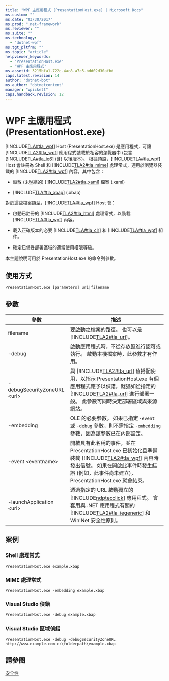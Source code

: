 ```yaml
---
title: "WPF 主應用程式 (PresentationHost.exe) | Microsoft Docs"
ms.custom: ""
ms.date: "03/30/2017"
ms.prod: ".net-framework"
ms.reviewer: ""
ms.suite: ""
ms.technology: 
  - "dotnet-wpf"
ms.tgt_pltfrm: ""
ms.topic: "article"
helpviewer_keywords: 
  - "PresentationHost.exe"
  - "WPF 主應用程式"
ms.assetid: 3215bfa1-722c-4ac8-a7c5-bdd02d30afbd
caps.latest.revision: 14
author: "dotnet-bot"
ms.author: "dotnetcontent"
manager: "wpickett"
caps.handback.revision: 12
---
```

# WPF 主應用程式 (PresentationHost.exe)
[!INCLUDE[TLA#tla_wpf](../../../../includes/tlasharptla-wpf-md.md)] Host \(PresentationHost.exe\) 是應用程式，可讓 [!INCLUDE[TLA2#tla_wpf](../../../../includes/tla2sharptla-wpf-md.md)] 應用程式裝載於相容的瀏覽器中 \(包含 [!INCLUDE[TLA#tla_ie6](../../../../includes/tlasharptla-ie6-md.md)] \(含\) 以後版本\)。  根據預設，[!INCLUDE[TLA#tla_wpf](../../../../includes/tlasharptla-wpf-md.md)] Host 會註冊為 Shell 和 [!INCLUDE[TLA2#tla_mime](../../../../includes/tla2sharptla-mime-md.md)] 處理常式，適用於瀏覽器裝載的 [!INCLUDE[TLA2#tla_wpf](../../../../includes/tla2sharptla-wpf-md.md)] 內容，其中包含：  
  
-   鬆散 \(未壓縮的\) [!INCLUDE[TLA2#tla_xaml](../../../../includes/tla2sharptla-xaml-md.md)] 檔案 \(.xaml\)  
  
-   [!INCLUDE[TLA#tla_xbap](../../../../includes/tlasharptla-xbap-md.md)] \(.xbap\)  
  
 對於這些檔案類型，[!INCLUDE[TLA#tla_wpf](../../../../includes/tlasharptla-wpf-md.md)] Host 會：  
  
-   啟動已註冊的 [!INCLUDE[TLA2#tla_html](../../../../includes/tla2sharptla-html-md.md)] 處理常式，以裝載 [!INCLUDE[TLA#tla_wpf](../../../../includes/tlasharptla-wpf-md.md)] 內容。  
  
-   載入正確版本的必要 [!INCLUDE[TLA#tla_clr](../../../../includes/tlasharptla-clr-md.md)] 和 [!INCLUDE[TLA#tla_wpf](../../../../includes/tlasharptla-wpf-md.md)] 組件。  
  
-   確定已備妥部署區域的適當使用權限等級。  
  
 本主題說明可用於 PresentationHost.exe 的命令列參數。  
  
## 使用方式  
 `PresentationHost.exe [parameters] uri|filename`  
  
## 參數  
  
|參數|描述|  
|--------|--------|  
|filename|要啟動之檔案的路徑。  也可以是 [!INCLUDE[TLA2#tla_uri](../../../../includes/tla2sharptla-uri-md.md)]。|  
|\-debug|啟動應用程式時，不從存放區進行認可或執行。  啟動本機檔案時，此參數才有作用。|  
|\-debugSecurityZoneURL \<url\>|與 [!INCLUDE[TLA2#tla_url](../../../../includes/tla2sharptla-url-md.md)] 值搭配使用，以指示 PresentationHost.exe 有個應用程式應予以偵錯，就猶如從指定的 [!INCLUDE[TLA2#tla_url](../../../../includes/tla2sharptla-url-md.md)] 進行部署一般。  此參數可同時決定部署區域與來源網站。|  
|\-embedding|OLE 的必要參數。  如果已指定 `-event` 或 `-debug` 參數，則不需指定 `-embedding` 參數，因為該參數已在內部設定。|  
|\-event \<eventname\>|開啟具有此名稱的事件，並在 PresentationHost.exe 已初始化且準備裝載 [!INCLUDE[TLA2#tla_wpf](../../../../includes/tla2sharptla-wpf-md.md)] 內容時發出信號。  如果在開啟此事件時發生錯誤 \(例如，此事件尚未建立\)，PresentationHost.exe 就會結束。|  
|\-launchApplication \<url\>|透過指定的 URL 啟動獨立的 [!INCLUDE[ndptecclick](../../../../includes/ndptecclick-md.md)] 應用程式。  會套用與 .NET 應用程式有關的 [!INCLUDE[TLA2#tla_iegeneric](../../../../includes/tla2sharptla-iegeneric-md.md)] 和 WinINet 安全性原則。|  
  
## 案例  
  
### Shell 處理常式  
 `PresentationHost.exe example.xbap`  
  
### MIME 處理常式  
 `PresentationHost.exe -embedding example.xbap`  
  
### Visual Studio 偵錯  
 `PresentationHost.exe -debug example.xbap`  
  
### Visual Studio 區域偵錯  
 `PresentationHost.exe -debug -debugSecurityZoneURL http://www.example.com c:\folderpath\example.xbap`  
  
## 請參閱  
 [安全性](../../../../docs/framework/wpf/security-wpf.md)